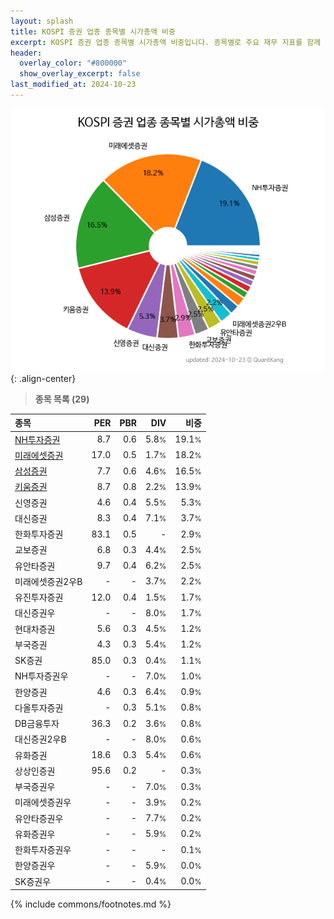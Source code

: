 ```yaml
---
layout: splash
title: KOSPI 증권 업종 종목별 시가총액 비중
excerpt: KOSPI 증권 업종 종목별 시가총액 비중입니다. 종목별로 주요 재무 지표를 함께 표시합니다.
header:
  overlay_color: "#800000"
  show_overlay_excerpt: false
last_modified_at: 2024-10-23
---
```



![KOSPI 증권 업종 종목별 시가총액 비중](/stats/sector/images/kospi_업종_증권_종목.png){: .align-center}


> **종목 목록 (29)**<a id="list"></a>

| **종목** | **PER** | **PBR** | **DIV** | **비중** |
| :------- | ------: | ------: | ------: | -------: |
| [NH투자증권](/005940/) | 8.7 | 0.6 | 5.8<small>%</small> | 19.1<small>%</small> |
| [미래에셋증권](/006800/) | 17.0 | 0.5 | 1.7<small>%</small> | 18.2<small>%</small> |
| [삼성증권](/016360/) | 7.7 | 0.6 | 4.6<small>%</small> | 16.5<small>%</small> |
| [키움증권](/039490/) | 8.7 | 0.8 | 2.2<small>%</small> | 13.9<small>%</small> |
| 신영증권 | 4.6 | 0.4 | 5.5<small>%</small> | 5.3<small>%</small> |
| 대신증권 | 8.3 | 0.4 | 7.1<small>%</small> | 3.7<small>%</small> |
| 한화투자증권 | 83.1 | 0.5 | - | 2.9<small>%</small> |
| 교보증권 | 6.8 | 0.3 | 4.4<small>%</small> | 2.5<small>%</small> |
| 유안타증권 | 9.7 | 0.4 | 6.2<small>%</small> | 2.5<small>%</small> |
| 미래에셋증권2우B | - | - | 3.7<small>%</small> | 2.2<small>%</small> |
| 유진투자증권 | 12.0 | 0.4 | 1.5<small>%</small> | 1.7<small>%</small> |
| 대신증권우 | - | - | 8.0<small>%</small> | 1.7<small>%</small> |
| 현대차증권 | 5.6 | 0.3 | 4.5<small>%</small> | 1.2<small>%</small> |
| 부국증권 | 4.3 | 0.3 | 5.4<small>%</small> | 1.2<small>%</small> |
| SK증권 | 85.0 | 0.3 | 0.4<small>%</small> | 1.1<small>%</small> |
| NH투자증권우 | - | - | 7.0<small>%</small> | 1.0<small>%</small> |
| 한양증권 | 4.6 | 0.3 | 6.4<small>%</small> | 0.9<small>%</small> |
| 다올투자증권 | - | 0.3 | 5.1<small>%</small> | 0.8<small>%</small> |
| DB금융투자 | 36.3 | 0.2 | 3.6<small>%</small> | 0.8<small>%</small> |
| 대신증권2우B | - | - | 8.0<small>%</small> | 0.6<small>%</small> |
| 유화증권 | 18.6 | 0.3 | 5.4<small>%</small> | 0.6<small>%</small> |
| 상상인증권 | 95.6 | 0.2 | - | 0.3<small>%</small> |
| 부국증권우 | - | - | 7.0<small>%</small> | 0.3<small>%</small> |
| 미래에셋증권우 | - | - | 3.9<small>%</small> | 0.2<small>%</small> |
| 유안타증권우 | - | - | 7.7<small>%</small> | 0.2<small>%</small> |
| 유화증권우 | - | - | 5.9<small>%</small> | 0.2<small>%</small> |
| 한화투자증권우 | - | - | - | 0.1<small>%</small> |
| 한양증권우 | - | - | 5.9<small>%</small> | 0.0<small>%</small> |
| SK증권우 | - | - | 0.4<small>%</small> | 0.0<small>%</small> |

{% include commons/footnotes.md %}